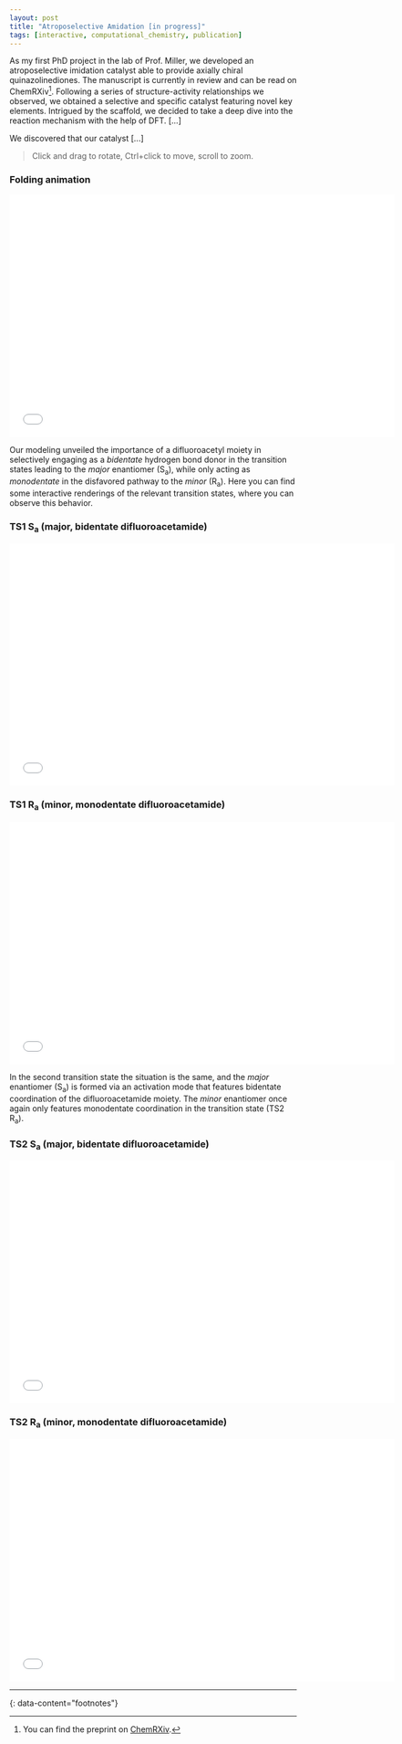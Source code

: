 ```yaml
---
layout: post
title: "Atroposelective Amidation [in progress]"
tags: [interactive, computational_chemistry, publication]
---
```


As my first PhD project in the lab of Prof. Miller, we developed an atroposelective imidation catalyst able to provide axially chiral quinazolinediones. The manuscript is currently in review and can be read on ChemRXiv[^chemrxiv]. Following a series of structure-activity relationships we observed, we obtained a selective and specific catalyst featuring novel key elements. Intrigued by the scaffold, we decided to take a deep dive into the reaction mechanism with the help of DFT. [...]

We discovered that our catalyst [...]

> Click and drag to rotate, Ctrl+click to move, scroll to zoom.

### Folding animation
<iframe src="/assets/py3Dmol/atroposelective_imidation/folding.html" width="675" height="425" frameBorder="0"></iframe>

Our modeling unveiled the importance of a difluoroacetyl moiety in selectively engaging as a _bidentate_ hydrogen bond donor in the transition states leading to the _major_ enantiomer (S<sub>a</sub>), while only acting as _monodentate_ in the disfavored pathway to the _minor_ (R<sub>a</sub>). Here you can find some interactive renderings of the relevant transition states, where you can observe this behavior.

### TS1 S<sub>a</sub> (major, bidentate difluoroacetamide)
<iframe src="/assets/py3Dmol/atroposelective_imidation/TS1Sa.html" width="675" height="425" frameBorder="0"></iframe>

### TS1 R<sub>a</sub> (minor, monodentate difluoroacetamide)
<iframe src="/assets/py3Dmol/atroposelective_imidation/TS1Ra.html" width="675" height="425" frameBorder="0"></iframe>

In the second transition state the situation is the same, and the _major_ enantiomer (S<sub>a</sub>) is formed via an activation mode that features bidentate coordination of the difluoroacetamide moiety. The _minor_ enantiomer once again only features monodentate coordination in the transition state (TS2 R<sub>a</sub>).

### TS2 S<sub>a</sub> (major, bidentate difluoroacetamide)
<iframe src="/assets/py3Dmol/atroposelective_imidation/TS2Sa.html" width="675" height="425" frameBorder="0"></iframe>

### TS2 R<sub>a</sub> (minor, monodentate difluoroacetamide)
<iframe src="/assets/py3Dmol/atroposelective_imidation/TS2Ra.html" width="675" height="425" frameBorder="0"></iframe>

---
{: data-content="footnotes"}

[^chemrxiv]: You can find the preprint on [ChemRXiv](https://chemrxiv.org/engage/chemrxiv/article-details/658102309138d231610176ba).

